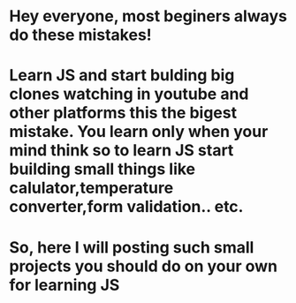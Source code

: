 # Hey everyone, most beginers always do these mistakes!
# Learn JS and start bulding big clones watching in youtube and other platforms this the bigest mistake. You learn only when your mind think so to learn JS start building small things like calulator,temperature converter,form validation.. etc.
# So, here I will posting such small projects you should do on your own for learning JS
